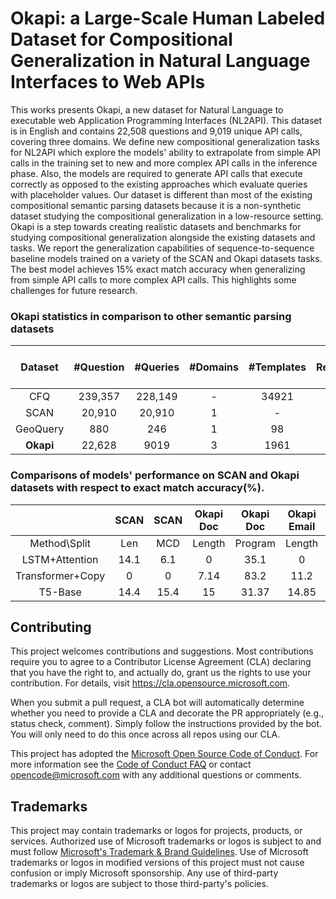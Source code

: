 # Okapi: a Large-Scale Human Labeled Dataset for Compositional Generalization in Natural Language Interfaces to Web APIs
This works presents Okapi, a new dataset for Natural Language to executable web Application Programming Interfaces (NL2API). This dataset is in English and contains 22,508 questions and 9,019 unique API calls, covering three domains. We define new compositional generalization tasks for NL2API which explore the models' ability to extrapolate from simple API calls in the training set to new and more complex API calls in the inference phase. Also, the models are required to generate API calls that execute correctly as opposed to the existing approaches which evaluate queries with placeholder values. Our dataset is different than most of the existing compositional semantic parsing datasets because it is a non-synthetic dataset studying the compositional generalization in a low-resource setting. Okapi is a step towards creating realistic datasets and benchmarks for studying compositional generalization alongside the existing datasets and tasks. We report the generalization capabilities of sequence-to-sequence baseline models trained on a variety of the SCAN and Okapi datasets tasks. The best model achieves 15\% exact match accuracy when generalizing from simple API calls to more complex API calls. This highlights some challenges for future research.

### Okapi statistics in comparison to other semantic parsing datasets

| Dataset | #Question | #Queries | #Domains | #Templates | Realistic | 2-grams Jaccard similarity |
| :---: | :---: | :---: | :---: | :---: | :---: | :---: |
| CFQ | 239,357 | 228,149 | - | 34921 | No | 0.04 |
| SCAN | 20,910 | 20,910 | 1 | - | No | 0.39 |
|GeoQuery | 880 | 246 | 1 | 98 | Yes | 0.24 |
| **Okapi** | 22,628 | 9019 | 3 | 1961 | Yes | 0.14 |

### Comparisons of models' performance on SCAN and Okapi datasets with respect to exact match accuracy(%).
| | SCAN | SCAN | Okapi Doc | Okapi Doc | Okapi Email | Okapi Email | Okapi Calendar | Okapi Calendar |
| :---: | :---: | :---: | :---: | :---: | :---: | :---: | :---: | :---: |
| Method\Split | Len | MCD | Length | Program | Length | Program | Length | Program | 
| LSTM+Attention | 14.1 | 6.1 | 0 | 35.1 | 0 | 26.0 | 0 | 34.0 |
| Transformer+Copy | 0 | 0 | 7.14 | 83.2 | 11.2 | 70.5 | 10.6 | 81.8 |
| T5-Base | 14.4 | 15.4 | 15 |31.37 | 14.85 | 41.06 | 13.2 | 25.79 |

## Contributing

This project welcomes contributions and suggestions.  Most contributions require you to agree to a
Contributor License Agreement (CLA) declaring that you have the right to, and actually do, grant us
the rights to use your contribution. For details, visit https://cla.opensource.microsoft.com.

When you submit a pull request, a CLA bot will automatically determine whether you need to provide
a CLA and decorate the PR appropriately (e.g., status check, comment). Simply follow the instructions
provided by the bot. You will only need to do this once across all repos using our CLA.

This project has adopted the [Microsoft Open Source Code of Conduct](https://opensource.microsoft.com/codeofconduct/).
For more information see the [Code of Conduct FAQ](https://opensource.microsoft.com/codeofconduct/faq/) or
contact [opencode@microsoft.com](mailto:opencode@microsoft.com) with any additional questions or comments.

## Trademarks

This project may contain trademarks or logos for projects, products, or services. Authorized use of Microsoft 
trademarks or logos is subject to and must follow 
[Microsoft's Trademark & Brand Guidelines](https://www.microsoft.com/en-us/legal/intellectualproperty/trademarks/usage/general).
Use of Microsoft trademarks or logos in modified versions of this project must not cause confusion or imply Microsoft sponsorship.
Any use of third-party trademarks or logos are subject to those third-party's policies.
